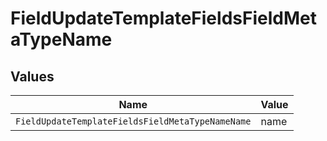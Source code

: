 # FieldUpdateTemplateFieldsFieldMetaTypeName


## Values

| Name                                             | Value                                            |
| ------------------------------------------------ | ------------------------------------------------ |
| `FieldUpdateTemplateFieldsFieldMetaTypeNameName` | name                                             |